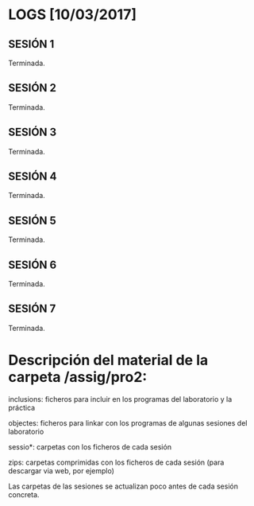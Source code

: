 # LOGS [10/03/2017]

## SESIÓN 1
Terminada.

## SESIÓN 2
Terminada.

## SESIÓN 3
Terminada.

## SESIÓN 4
Terminada.

## SESIÓN 5
Terminada.

## SESIÓN 6
Terminada.

## SESIÓN 7
Terminada.


# Descripción del material de la carpeta /assig/pro2:

inclusions: ficheros para incluir en los programas del laboratorio y la
práctica

objectes: ficheros para linkar con los programas de algunas sesiones
del laboratorio

sessio\*: carpetas con los ficheros de cada sesión

zips: carpetas comprimidas con los ficheros de cada sesión (para
descargar via web, por ejemplo)

Las carpetas de las sesiones se actualizan poco antes de cada sesión concreta.